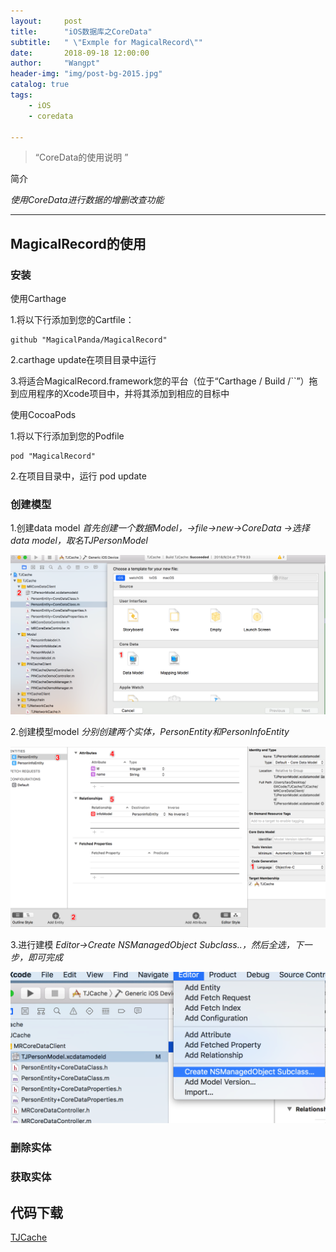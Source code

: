```yaml
---
layout:     post
title:      "iOS数据库之CoreData"
subtitle:   " \"Exmple for MagicalRecord\""
date:       2018-09-18 12:00:00
author:     "Wangpt"
header-img: "img/post-bg-2015.jpg"
catalog: true
tags:
    - iOS
    - coredata

---
```


> “CoreData的使用说明 ”


简介

*使用CoreData进行数据的增删改查功能*

---

## MagicalRecord的使用

### 安装

使用Carthage


1.将以下行添加到您的Cartfile：

 ```
github "MagicalPanda/MagicalRecord"
 
 ```

2.carthage update在项目目录中运行

3.将适合MagicalRecord.framework您的平台（位于“Carthage / Build /``”）拖到应用程序的Xcode项目中，并将其添加到相应的目标中

使用CocoaPods

1.将以下行添加到您的Podfile

 ```
pod "MagicalRecord"
 ```
 
2.在项目目录中，运行 pod update
 
 
### 创建模型

1.创建data model
*首先创建一个数据Model，->file->new->CoreData ->选择data model，取名TJPersonModel*

![](/img/in-post/post-coredata/coredata_1.png)

2.创建模型model
*分别创建两个实体，PersonEntity和PersonInfoEntity*

![](/img/in-post/post-coredata/coredata_2.png)


3.进行建模
*Editor->Create NSManagedObject  Subclass..，然后全选，下一步，即可完成*

![](/img/in-post/post-coredata/coredata_3.png)



### 删除实体


### 获取实体

###  

## 代码下载

[TJCache](https://github.com/wangpt/TJCache)
